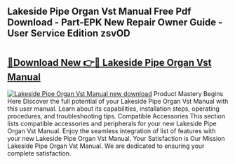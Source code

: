 ## Lakeside Pipe Organ Vst Manual Free Pdf Download - Part-EPK New Repair Owner Guide - User Service Edition zsvOD

# <h2><a href="http://bc16809.oget.top/?id=Lakeside+Pipe+Organ+Vst+Manual">🔗Download New 👉🔴 Lakeside Pipe Organ Vst Manual</a></h2>

[![Lakeside Pipe Organ Vst Manual new download](https://i.imgur.com/5g1atiW.png)](http://bc16809.oget.top/?id=Lakeside+Pipe+Organ+Vst+Manual)
Product Mastery Begins Here Discover the full potential of your Lakeside Pipe Organ Vst Manual with this user manual. Learn about its capabilities, installation steps, operating procedures, and troubleshooting tips. Compatible Accessories This section lists compatible accessories and peripherals for your new Lakeside Pipe Organ Vst Manual. Enjoy the seamless integration of list of features with your new Lakeside Pipe Organ Vst Manual. Your Satisfaction is Our Mission Lakeside Pipe Organ Vst Manual. We are dedicated to ensuring your complete satisfaction.
